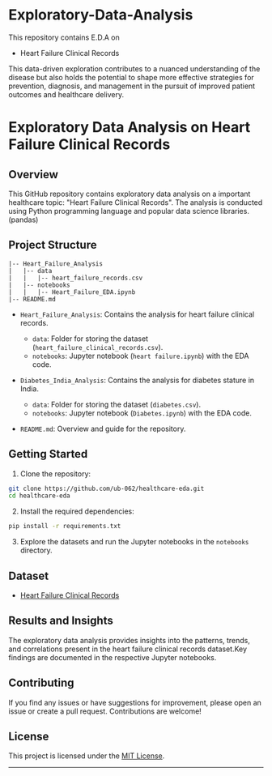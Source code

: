 # Exploratory-Data-Analysis

This repository contains E.D.A on 
  -  Heart Failure Clinical Records

This data-driven exploration contributes to a nuanced understanding of the disease but also holds the potential to shape more effective strategies for prevention, diagnosis, and management in the pursuit of improved patient outcomes and healthcare delivery.

# Exploratory Data Analysis on Heart Failure Clinical Records

## Overview

This GitHub repository contains exploratory data analysis on a important healthcare topic: "Heart Failure Clinical Records". The analysis is conducted using Python programming language and popular data science libraries.(pandas)

## Project Structure

```
|-- Heart_Failure_Analysis
|   |-- data
|   |   |-- heart_failure_records.csv
|   |-- notebooks
|   |   |-- Heart_Failure_EDA.ipynb
|-- README.md
```

- `Heart_Failure_Analysis`: Contains the analysis for heart failure clinical records.
  - `data`: Folder for storing the dataset (`heart_failure_clinical_records.csv`).
  - `notebooks`: Jupyter notebook (`heart failure.ipynb`) with the EDA code.

- `Diabetes_India_Analysis`: Contains the analysis for diabetes stature in India.
  - `data`: Folder for storing the dataset (`diabetes.csv`).
  - `notebooks`: Jupyter notebook (`Diabetes.ipynb`) with the EDA code.

- `README.md`: Overview and guide for the repository.

## Getting Started

1. Clone the repository:

```bash
git clone https://github.com/ub-062/healthcare-eda.git
cd healthcare-eda
```

2. Install the required dependencies:

```bash
pip install -r requirements.txt
```

3. Explore the datasets and run the Jupyter notebooks in the `notebooks` directory.

## Dataset

- [Heart Failure Clinical Records](https://www.kaggle.com/datasets/bhavikjikadara/heart-failure-prediction/data)

## Results and Insights

The exploratory data analysis provides insights into the patterns, trends, and correlations present in the heart failure clinical records dataset.Key findings are documented in the respective Jupyter notebooks.

## Contributing

If you find any issues or have suggestions for improvement, please open an issue or create a pull request. Contributions are welcome!

## License

This project is licensed under the [MIT License](LICENSE).

---

